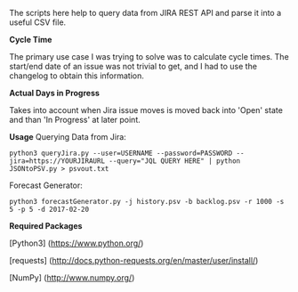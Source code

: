 The scripts here help to query data from JIRA REST API and parse it into a useful CSV file.

**Cycle Time**

The primary use case I was trying to solve was to calculate cycle times. The start/end date of an issue was not trivial to get, and I had to use the changelog to obtain this information.

**Actual Days in Progress**

Takes into account when Jira issue moves is moved back into 'Open' state and than 'In Progress' at later point.

**Usage**
Querying Data from Jira:
```
python3 queryJira.py --user=USERNAME --password=PASSWORD --jira=https://YOURJIRAURL --query="JQL QUERY HERE" | python JSONtoPSV.py > psvout.txt
```

Forecast Generator:
```
python3 forecastGenerator.py -j history.psv -b backlog.psv -r 1000 -s 5 -p 5 -d 2017-02-20
```

**Required Packages**

[Python3] (https://www.python.org/)

[requests] (http://docs.python-requests.org/en/master/user/install/)

[NumPy] (http://www.numpy.org/)
